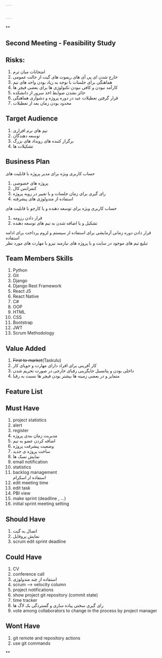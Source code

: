 ```yaml
---


---
```


<p>**</p>
<h2 id="second-meeting---feasibility-study">Second Meeting - Feasibility Study</h2>
<h2 id="risks">Risks:</h2>
<ol>
<li>امتحانات میان ترم</li>
<li>خارج شدن ای پی آی های ریموت های گیت از حالت عمومی</li>
<li>هماهنگی برای جلسات با توجه به زیاد بودن واحد های تیم</li>
<li>کارآمد نبودن و کافی نبودن تکنولوژی ها برای بعضی فیچر ها</li>
<li>حائز نشدن ضوابط اخذ سرور از دانشکده</li>
<li>قرار گرفتن تعطیلات عید در دوره پروژه و دشواری هماهنگی</li>
<li>محدود بودن زمان بعد از تعطیلات</li>
</ol>
<h2 id="target-audience">Target Audience</h2>
<ol>
<li>تیم های نرم افزاری</li>
<li>توسعه دهندگان</li>
<li>برگزار کننده های رویداد های بزرگ</li>
<li>تشکیلات ها</li>
</ol>
<h2 id="business-plan">Business Plan</h2>
<p>حساب کاربری ویژه برای مدیر پروژه با قابلیت های</p>
<ol>
<li>پروژه های خصوصی</li>
<li>کنفرانس کال</li>
<li>رای گیری برای زمان جلسات و یا تغییر در رویه پروژه</li>
<li>استفاده از متدولوژی های پیشرفته</li>
</ol>
<p>حساب کاربری ویژه برای توسعه دهنده و یا کارجو با قابلیت های</p>
<ol>
<li>قرار دادن رزومه</li>
<li>تشکیل و یا اضافه شدن به تیم های توسعه دهنده</li>
</ol>
<p>قرار دادن دوره زمانی آزمایشی برای استفاده از سیستم و لزوم پرداخت برای ادامه استفاده<br>
تبلیغ تیم های موجود در سایت و یا پروژه های نیازمند نیرو با مهارت های مورد نظر</p>
<h2 id="team-members-skills">Team Members Skills</h2>
<ol>
<li>Python</li>
<li>Git</li>
<li>Django</li>
<li>Django Rest Framework</li>
<li>React JS</li>
<li>React Native</li>
<li>C#</li>
<li>OOP</li>
<li>HTML</li>
<li>CSS</li>
<li>Bootstrap</li>
<li>JWT</li>
<li>Scrum Methodology</li>
</ol>
<h2 id="value-added">Value Added</h2>
<ol>
<li><s>First to market</s>(Taskulu)</li>
<li>کار آفرینی برای افراد دارای مهارت و جویای کار</li>
<li>داخلی بودن و پتانسیل جایگزینی رقبای خارجی در صورت تحریم شدن</li>
<li>متمایز و در بعضی زمینه ها بیشتر بودن فیچر ها نسبت به رقبا</li>
</ol>
<h2 id="feature-list"><strong>Feature List</strong></h2>
<h2 id="must-have">Must Have</h2>
<ol>
<li>project statistics</li>
<li>alert</li>
<li>register</li>
<li>مدیریت زمان بندی پروژه</li>
<li>اضافه کردن عضو به تیم</li>
<li>وضعیت پیشرفت پروژه</li>
<li>ساخت پروژه ی جدید</li>
<li>نمایش تسک ها</li>
<li>email notification</li>
<li>statistics</li>
<li>backlog management<br>
استفاده از اسکرام</li>
<li>edit meeting time</li>
<li>edit task</li>
<li>PBI view</li>
<li>make sprint (deadline , …)</li>
<li>initial sprint meeting setting</li>
</ol>
<h2 id="should-have">Should Have</h2>
<ol>
<li>اتصال به گیت</li>
<li>نمایش پروفایل</li>
<li>scrum edit sprint deadline</li>
</ol>
<h2 id="could-have">Could Have</h2>
<ol>
<li>CV</li>
<li>conference call</li>
<li>استفاده از چند متدولوژی</li>
<li>scrum --&gt; velocity column</li>
<li>project notifications</li>
<li>show project git repository (commit state)</li>
<li>time tracker</li>
<li>رای گیری سختی پیاده سازی و گستردگی بک لاگ ها</li>
<li>vote among collaborators to change in the process by project manager</li>
</ol>
<h2 id="wont-have">Wont Have</h2>
<ol>
<li>git remote and repository actions</li>
<li>use git commands</li>
</ol>
<p>**</p>

